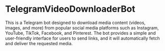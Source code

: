 # TelegramVideoDownloaderBot
This is a Telegram bot designed to download media content (videos, images,  and more) from popular social media platforms such as Instagram, YouTube, TikTok, Facebook, and Pinterest. The bot provides a simple and user-friendly interface for users to send links, and it will automatically fetch and deliver the requested media.
